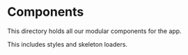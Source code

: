 # Components
This directory holds all our modular components for the app.

This includes styles and skeleton loaders.